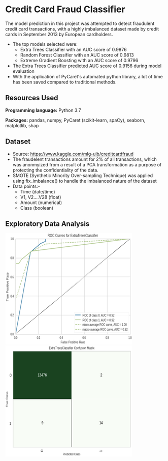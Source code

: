 # Credit Card Fraud Classifier
The model prediction in this project was attempted to detect fraudulent credit card transactions, with a highly imbalanced dataset made by credit cards in September 2013 by European cardholders. 

- The top models selected were:
  - Extra Trees Classifier with an AUC score of 0.9876
  - Random Forest Classifier with an AUC score of 0.9813
  - Extreme Gradient Boosting with an AUC score of 0.9796
- The Extra Trees Classifier predicted AUC score of 0.9156 during model evaluation
- With the application of PyCaret's automated python library, a lot of time has been saved compared to traditional methods. 

## Resources Used
**Programming language:** Python 3.7

**Packages:** pandas, numpy, PyCaret (scikit-learn, spaCy), seaborn, matplotlib, shap

## Dataset
- Source: https://www.kaggle.com/mlg-ulb/creditcardfraud
- The fraudelent transactions amount for 2% of all transactions, which was anonmyized from a result of a PCA transformation as a purpose of protecting the confidentiality of the data. 
- SMOTE (Synthetic Minority Over-sampling Technique) was applied using fix_imbalance() to handle the imbalanced nature of the dataset
- Data points:-
  - Time (date/time) 
  - V1, V2....V28 (float)
  - Amount (numerical)
  - Class (boolean)

## Exploratory Data Analysis

<p float="left">
  <img src="https://github.com/PannaD8ta/Creditcard_Fraud_Classifer/blob/main/AUC.png" alt="AUC" width="400" height="350"/>
  &nbsp;&nbsp;&nbsp;&nbsp;&nbsp;&nbsp;&nbsp;&nbsp;&nbsp;&nbsp;&nbsp;&nbsp;&nbsp;&nbsp;
  <img src="https://github.com/PannaD8ta/Creditcard_Fraud_Classifer/blob/main/Confusion_Matrix.png" alt="Confusion Matrix" width="400" height="350" />
</p>

